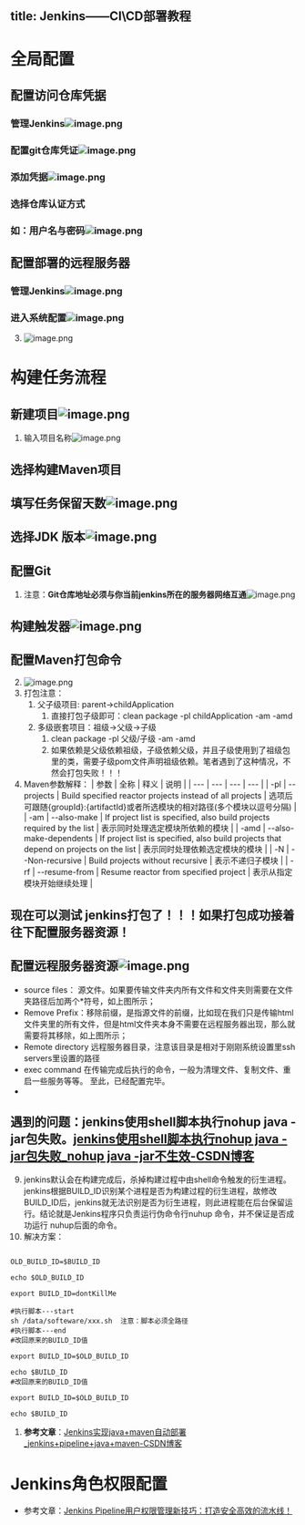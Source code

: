 title: Jenkins——CI\CD部署教程
---
# 全局配置
## 配置访问仓库凭据
### 管理Jenkins![image.png](https://cdn.nlark.com/yuque/0/2024/png/29559801/1723011918864-4670b793-9ebd-488d-a407-98dc9651f28a.png#averageHue=%23f5f2f1&clientId=u9bb056de-ec78-4&from=paste&height=712&id=u2bd4d32b&originHeight=1423&originWidth=681&originalType=binary&ratio=3.5&rotation=0&showTitle=false&size=95946&status=done&style=none&taskId=u4916b08b-c205-40cc-a2b2-df02045451f&title=&width=340.5)
### 配置git仓库凭证![image.png](https://cdn.nlark.com/yuque/0/2024/png/29559801/1723011937874-96de3b46-5613-4e89-bc82-094ca58006af.png#averageHue=%23faf9f9&clientId=u9bb056de-ec78-4&from=paste&height=831&id=u81ffa345&originHeight=1661&originWidth=3199&originalType=binary&ratio=3.5&rotation=0&showTitle=false&size=451904&status=done&style=none&taskId=u88bb5a37-2b72-4ec6-881e-a001e421edd&title=&width=1599.5)
### 添加凭据![image.png](https://cdn.nlark.com/yuque/0/2024/png/29559801/1723011984226-283927ed-6c64-4052-bd24-93061586f1e7.png#averageHue=%23dfdfde&clientId=u9bb056de-ec78-4&from=paste&height=544&id=u9b6b02ea&originHeight=1087&originWidth=1629&originalType=binary&ratio=3.5&rotation=0&showTitle=false&size=190407&status=done&style=none&taskId=ud122d5e7-7b98-47eb-b901-f2054d0ebcb&title=&width=814.5)
### 选择仓库认证方式
### 如：用户名与密码![image.png](https://cdn.nlark.com/yuque/0/2024/png/29559801/1723012311947-f6436790-510e-4dcd-9fb0-11c3450d3843.png#averageHue=%23ebebeb&clientId=u9bb056de-ec78-4&from=paste&height=605&id=ue068d72e&originHeight=1209&originWidth=2787&originalType=binary&ratio=3.5&rotation=0&showTitle=false&size=133500&status=done&style=none&taskId=u04130998-7415-4dc8-8330-f2f4aaef64f&title=&width=1393.5)
## 配置部署的远程服务器
### 管理Jenkins![image.png](https://cdn.nlark.com/yuque/0/2024/png/29559801/1723011918864-4670b793-9ebd-488d-a407-98dc9651f28a.png#averageHue=%23f5f2f1&clientId=u9bb056de-ec78-4&from=paste&height=712&id=usCKi&originHeight=1423&originWidth=681&originalType=binary&ratio=3.5&rotation=0&showTitle=false&size=95946&status=done&style=none&taskId=u4916b08b-c205-40cc-a2b2-df02045451f&title=&width=340.5)
### 进入系统配置![image.png](https://cdn.nlark.com/yuque/0/2024/png/29559801/1723012555253-57c74a81-1e61-42e6-a146-518a9b4382b8.png#averageHue=%23faf9f8&clientId=u9bb056de-ec78-4&from=paste&height=722&id=u8506ceb1&originHeight=1443&originWidth=3055&originalType=binary&ratio=3.5&rotation=0&showTitle=false&size=454201&status=done&style=none&taskId=ua8722447-2780-4ae5-a3e0-08c0e9722ab&title=&width=1527.5)

3. ![image.png](https://cdn.nlark.com/yuque/0/2024/png/29559801/1723012739071-0311be34-a3dc-44ba-982e-ec9045dc3d23.png#averageHue=%23fdfcfc&clientId=u9bb056de-ec78-4&from=paste&height=831&id=ud3072f0b&originHeight=1661&originWidth=3199&originalType=binary&ratio=3.5&rotation=0&showTitle=false&size=194602&status=done&style=none&taskId=uf452422c-96d2-4d52-8223-2802eb47262&title=&width=1599.5)
# 构建任务流程
## 新建项目![image.png](https://cdn.nlark.com/yuque/0/2024/png/29559801/1723011610280-1c0ef25a-fc1b-409c-967d-9b68d781ec57.png#averageHue=%23e8e5e5&clientId=u9bb056de-ec78-4&from=paste&height=739&id=u0cc9d520&originHeight=1477&originWidth=681&originalType=binary&ratio=3.5&rotation=0&showTitle=false&size=107279&status=done&style=none&taskId=u774d62ac-f0a6-4a01-bd7c-ad0decdb451&title=&width=340.5)

1. 输入项目名称![image.png](https://cdn.nlark.com/yuque/0/2024/png/29559801/1723011674855-baa389e0-5fa4-43a1-ba0b-8c7ab143ff35.png#averageHue=%23e8e8e7&clientId=u9bb056de-ec78-4&from=paste&height=835&id=u3eaa3068&originHeight=1669&originWidth=2761&originalType=binary&ratio=3.5&rotation=0&showTitle=false&size=354252&status=done&style=none&taskId=uceef0a3b-3940-4fc3-8645-dfb5e1e8342&title=&width=1380.5)
## 选择构建Maven项目
## 填写任务保留天数![image.png](https://cdn.nlark.com/yuque/0/2024/png/29559801/1723011759529-1cb96457-bfcd-46c4-8756-b20016768bc8.png#averageHue=%23f6f5f5&clientId=u9bb056de-ec78-4&from=paste&height=574&id=u01224862&originHeight=1147&originWidth=2039&originalType=binary&ratio=3.5&rotation=0&showTitle=false&size=110170&status=done&style=none&taskId=uf3fb575d-5f58-471c-9b2c-be70b18f70d&title=&width=1019.5)
## 选择JDK 版本![image.png](https://cdn.nlark.com/yuque/0/2024/png/29559801/1723012810378-20ec26d3-fa9e-4586-8981-5168d5959c18.png#averageHue=%23f8f8f8&clientId=u9bb056de-ec78-4&from=paste&height=158&id=u63cb25e5&originHeight=315&originWidth=1931&originalType=binary&ratio=3.5&rotation=0&showTitle=false&size=25252&status=done&style=none&taskId=ufecd6d29-02b1-4f41-beed-c593ff34a0b&title=&width=965.5)
## 配置Git

   1. 注意：**Git仓库地址必须与你当前jenkins所在的服务器网络互通**![image.png](https://cdn.nlark.com/yuque/0/2024/png/29559801/1723012941536-bfa0bbd5-2b34-4115-96a6-6d60b14228f3.png#averageHue=%23f2f1f0&clientId=u9bb056de-ec78-4&from=paste&height=627&id=u19bb8031&originHeight=1253&originWidth=1957&originalType=binary&ratio=3.5&rotation=0&showTitle=false&size=132933&status=done&style=none&taskId=ueafbbfd9-7d03-42c4-bfff-cc8d8fe653b&title=&width=978.5)
## 构建触发器![image.png](https://cdn.nlark.com/yuque/0/2024/png/29559801/1723013023408-701eb40d-ddf1-44c2-a573-fce5d60fad2a.png#averageHue=%23f5f5f5&clientId=u9bb056de-ec78-4&from=paste&height=794&id=u06ffe179&originHeight=1587&originWidth=1931&originalType=binary&ratio=3.5&rotation=0&showTitle=false&size=179794&status=done&style=none&taskId=u5298faa5-ce07-4a5a-b2a5-cbc008a82b3&title=&width=965.5)
## 配置Maven打包命令

   2. ![image.png](https://cdn.nlark.com/yuque/0/2024/png/29559801/1723013068672-89f16b3c-67f7-4725-88ef-f4f7e549831b.png#averageHue=%23f8f8f8&clientId=u9bb056de-ec78-4&from=paste&height=337&id=u09e14b0b&originHeight=673&originWidth=1963&originalType=binary&ratio=3.5&rotation=0&showTitle=false&size=45144&status=done&style=none&taskId=uee78118d-01b3-4a46-8c4a-5275291112a&title=&width=981.5)
   3. 打包注意：
      1. 父子级项目: parent->childApplication
         1. 直接打包子级即可：clean package -pl childApplication -am -amd
      2. 多级嵌套项目：祖级->父级->子级
         1. clean package -pl 父级/子级 -am -amd
         2. 如果依赖是父级依赖祖级，子级依赖父级，并且子级使用到了祖级包里的类，需要子级pom文件声明祖级依赖。笔者遇到了这种情况，不然会打包失败！！！
   4. Maven参数解释：
| 参数 | 全称 | 释义 | 说明 |
| --- | --- | --- | --- |
| -pl | --projects | Build specified reactor projects instead of all projects | 选项后可跟随{groupId}:{artifactId}或者所选模块的相对路径(多个模块以逗号分隔) |
| -am | --also-make | If project list is specified, also build projects required by the list | 表示同时处理选定模块所依赖的模块 |
| -amd | --also-make-dependents | If project list is specified, also build projects that depend on projects on the list | 表示同时处理依赖选定模块的模块 |
| -N | --Non-recursive | Build projects without recursive | 表示不递归子模块 |
| -rf | --resume-from | Resume reactor from specified project | 表示从指定模块开始继续处理 |

## 现在可以测试 jenkins打包了！！！如果打包成功接着往下配置服务器资源！
## 配置远程服务器资源![image.png](https://cdn.nlark.com/yuque/0/2024/png/29559801/1723013807374-408b8c1d-4ca1-4864-a43d-d4189ab8ea9e.png#averageHue=%23efedec&clientId=u9bb056de-ec78-4&from=paste&height=801&id=u04b59328&originHeight=1601&originWidth=1901&originalType=binary&ratio=3.5&rotation=0&showTitle=false&size=251243&status=done&style=none&taskId=u8acd2166-b4d2-4848-b035-dac898146fe&title=&width=950.5)

- source files： 源文件。如果要传输文件夹内所有文件和文件夹则需要在文件夹路径后加两个*符号，如上图所示；
- Remove Prefix：移除前缀，是指源文件的前缀，比如现在我们只是传输html文件夹里的所有文件，但是html文件夹本身不需要在远程服务器出现，那么就需要将其移除，如上图所示；
- Remote directory 远程服务器目录，注意该目录是相对于刚刚系统设置里ssh servers里设置的路径
- exec command 在传输完成后执行的命令，一般为清理文件、复制文件、重启一些服务等等。
至此，已经配置完毕。
- 

## 遇到的问题：jenkins使用shell脚本执行nohup java -jar包失败。[jenkins使用shell脚本执行nohup java -jar包失败_nohup java -jar不生效-CSDN博客](https://blog.csdn.net/joshua317/article/details/125871391)

   9. jenkins默认会在构建完成后，杀掉构建过程中由shell命令触发的衍生进程。jenkins根据BUILD_ID识别某个进程是否为构建过程的衍生进程，故修改BUILD_ID后，jenkins就无法识别是否为衍生进程，则此进程能在后台保留运行。结论就是Jenkins程序只负责运行伪命令行nuhup 命令，并不保证是否成功运行 nuhup后面的命令。
   10. 解决方案：
```shell

OLD_BUILD_ID=$BUILD_ID
 
echo $OLD_BUILD_ID
 
export BUILD_ID=dontKillMe

#执行脚本---start
sh /data/softeware/xxx.sh  注意：脚本必须全路径
#执行脚本---end
#改回原来的BUILD_ID值
 
export BUILD_ID=$OLD_BUILD_ID
 
echo $BUILD_ID
#改回原来的BUILD_ID值
 
export BUILD_ID=$OLD_BUILD_ID
 
echo $BUILD_ID
```

1. **参考文章**：[Jenkins实现java+maven自动部署_jenkins+pipeline+java+maven-CSDN博客](https://blog.csdn.net/delongcpp/article/details/105500369)
# Jenkins角色权限配置

- 参考文章：[Jenkins Pipeline用户权限管理新技巧：打造安全高效的流水线！](http://www.360doc.com/content/24/0524/08/1314937_1124161901.shtml)

	

